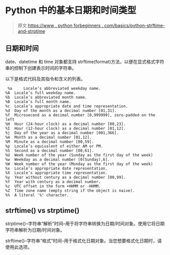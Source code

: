 # Python 中的基本日期和时间类型

> 原文:[https://www . python forbeginners . com/basics/python-strftime-and-strptime](https://www.pythonforbeginners.com/basics/python-strftime-and-strptime)

## 日期和时间

date、datetime 和 time 对象都支持 strftime(format)方法，以便在显式格式字符串的控制下创建表示时间的字符串。

以下是格式代码及其指令和含义的列表。

```
 %a 	Locale’s abbreviated weekday name.
%A 	Locale’s full weekday name. 	 
%b 	Locale’s abbreviated month name. 	 
%B 	Locale’s full month name.
%c 	Locale’s appropriate date and time representation. 	 
%d 	Day of the month as a decimal number [01,31]. 	 
%f 	Microsecond as a decimal number [0,999999], zero-padded on the left
%H 	Hour (24-hour clock) as a decimal number [00,23]. 	 
%I 	Hour (12-hour clock) as a decimal number [01,12]. 	 
%j 	Day of the year as a decimal number [001,366]. 	 
%m 	Month as a decimal number [01,12]. 	 
%M 	Minute as a decimal number [00,59]. 	 
%p 	Locale’s equivalent of either AM or PM.
%S 	Second as a decimal number [00,61].
%U 	Week number of the year (Sunday as the first day of the week)
%w 	Weekday as a decimal number [0(Sunday),6]. 	 
%W 	Week number of the year (Monday as the first day of the week)
%x 	Locale’s appropriate date representation. 	 
%X 	Locale’s appropriate time representation. 	 
%y 	Year without century as a decimal number [00,99]. 	 
%Y 	Year with century as a decimal number. 	 
%z 	UTC offset in the form +HHMM or -HHMM.
%Z 	Time zone name (empty string if the object is naive). 	 
%% 	A literal '%' character.
```

## strftime() vs strptime()

strptime()–字符串“解析”时间–用于将字符串转换为日期/时间对象。使用它将日期字符串解析为日期/时间对象。

strftime()–字符串“格式”时间–用于格式化日期对象。当您想要格式化日期时，请使用此选项。